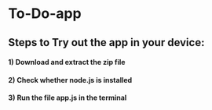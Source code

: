 # To-Do-app
## Steps to Try out the app in your device:
#### 1) Download and extract the zip file
#### 2) Check whether node.js is installed
#### 3) Run the file app.js in the terminal
